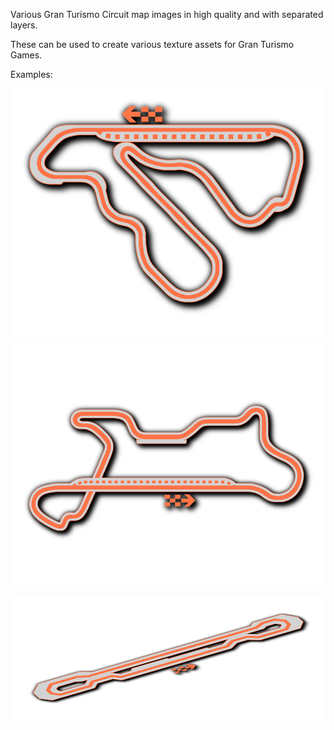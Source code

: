 Various Gran Turismo Circuit map images in high quality and with separated layers.

These can be used to create various texture assets for Gran Turismo Games.

Examples:

![image](https://github.com/Silentwarior112/GT-Trackmaps/blob/main/Examples/apricothill.png)
![image](https://github.com/Silentwarior112/GT-Trackmaps/blob/main/Examples/ssr5.png)
<p align="center">
  <img width="600" height="200" src="https://github.com/Silentwarior112/GT-Trackmaps/blob/main/Examples/pod.png">
</p>
